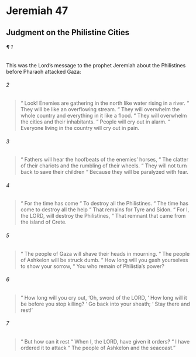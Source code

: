 # Jeremiah 47
## Judgment on the Philistine Cities
###### ¶ 1
This was the Lord’s message to the prophet Jeremiah about the Philistines before Pharaoh attacked Gaza:
###### 2
>  “ Look! Enemies are gathering in the north like water rising in a river.
>  “ They will be like an overflowing stream.
>  “ They will overwhelm the whole country and everything in it like a flood.
>  “ They will overwhelm the cities and their inhabitants.
>  “ People will cry out in alarm.
>  “ Everyone living in the country will cry out in pain.
###### 3
>  “ Fathers will hear the hoofbeats of the enemies’ horses,
>  “ The clatter of their chariots and the rumbling of their wheels.
>  “ They will not turn back to save their children
>  “ Because they will be paralyzed with fear.
###### 4
>  “ For the time has come
>  “ To destroy all the Philistines.
>  “ The time has come to destroy all the help
>  “ That remains for Tyre and Sidon.
>  “ For I, the LORD, will destroy the Philistines,
>  “ That remnant that came from the island of Crete.
###### 5
>  “ The people of Gaza will shave their heads in mourning.
>  “ The people of Ashkelon will be struck dumb.
>  “ How long will you gash yourselves to show your sorrow,
>  “ You who remain of Philistia’s power?
###### 6
>  “ How long will you cry out, ‘Oh, sword of the LORD,
>  ‘ How long will it be before you stop killing?
>  ‘ Go back into your sheath;
>  ‘ Stay there and rest!’
###### 7
>  “ But how can it rest
>  “ When I, the LORD, have given it orders?
>  “ I have ordered it to attack
>  “ The people of Ashkelon and the seacoast.”
